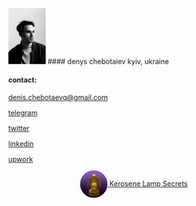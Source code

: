 <img src="img.jpeg" width="75" height="112">
#### denys chebotaiev
kyiv, ukraine

#### contact:

[denis.chebotaevq@gmail.com](mailto:denis.chebotaevq@gmail.com)

[telegram](https://t.me/MrVeato)

[twitter](https://twitter.com/MrVeato)

[linkedin](https://www.linkedin.com/in/mrveato/)

[upwork](https://www.upwork.com/freelancers/mrveato)

<div style="text-align: center;">
    <a href="https://kerosenelampsecrets.com">
        <img class="circular--square" style="vertical-align: middle; border-radius: 50%;" src="Kerosene Lamp.png" width="55" height="55" alt="Kerosene Lamp Secrets">
        Kerosene Lamp Secrets
    </a>
</div>
